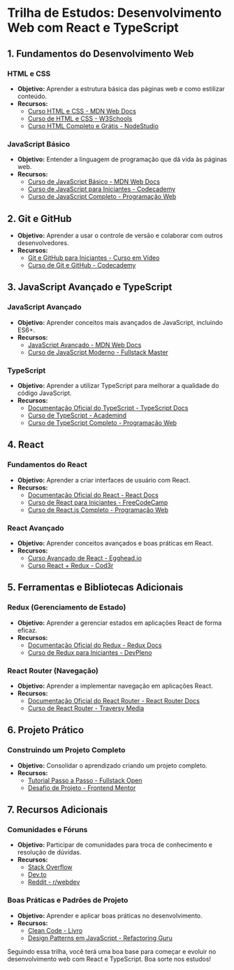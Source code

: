 # Trilha de Estudos: Desenvolvimento Web com React e TypeScript

## 1. Fundamentos do Desenvolvimento Web

### HTML e CSS
- **Objetivo:** Aprender a estrutura básica das páginas web e como estilizar conteúdo.
- **Recursos:**
  - [Curso HTML e CSS - MDN Web Docs](https://developer.mozilla.org/pt-BR/docs/Learn/HTML)
  - [Curso de HTML e CSS - W3Schools](https://www.w3schools.com/)
  - [Curso HTML Completo e Grátis - NodeStudio](https://www.youtube.com/watch?v=Ejkb_YpuHWs&list=PLHz_AreHm4dkZ9-atkcmcBaMZdmLHft8n)

### JavaScript Básico
- **Objetivo:** Entender a linguagem de programação que dá vida às páginas web.
- **Recursos:**
  - [Curso de JavaScript Básico - MDN Web Docs](https://developer.mozilla.org/pt-BR/docs/Learn/JavaScript)
  - [Curso de JavaScript para Iniciantes - Codecademy](https://www.codecademy.com/learn/introduction-to-javascript)
  - [Curso de JavaScript Completo - Programação Web](https://www.youtube.com/playlist?list=PLucm8g_ezqNoNHU4KUoDrJglRXWn6Ei06)

## 2. Git e GitHub
- **Objetivo:** Aprender a usar o controle de versão e colaborar com outros desenvolvedores.
- **Recursos:**
  - [Git e GitHub para Iniciantes - Curso em Vídeo](https://www.youtube.com/playlist?list=PLHz_AreHm4dlKP6QQCekuIPky1CiwmdI6)
  - [Curso de Git e GitHub - Codecademy](https://www.codecademy.com/learn/learn-git)

## 3. JavaScript Avançado e TypeScript

### JavaScript Avançado
- **Objetivo:** Aprender conceitos mais avançados de JavaScript, incluindo ES6+.
- **Recursos:**
  - [JavaScript Avançado - MDN Web Docs](https://developer.mozilla.org/pt-BR/docs/Web/JavaScript)
  - [Curso de JavaScript Moderno - Fullstack Master](https://www.youtube.com/playlist?list=PL85ITvJ7FLoh7QBmAqJ_B-56UP0ikFmB7)

### TypeScript
- **Objetivo:** Aprender a utilizar TypeScript para melhorar a qualidade do código JavaScript.
- **Recursos:**
  - [Documentação Oficial do TypeScript - TypeScript Docs](https://www.typescriptlang.org/docs/)
  - [Curso de TypeScript - Academind](https://academind.com/learn/typescript/)
  - [Curso de TypeScript Completo - Programação Web](https://www.youtube.com/playlist?list=PL9aKtVrF05DxJ8KbbtvIHT54CvTEXB4DU)

## 4. React

### Fundamentos do React
- **Objetivo:** Aprender a criar interfaces de usuário com React.
- **Recursos:**
  - [Documentação Oficial do React - React Docs](https://reactjs.org/docs/getting-started.html)
  - [Curso de React para Iniciantes - FreeCodeCamp](https://www.freecodecamp.org/news/learn-react-in-1-hour/)
  - [Curso de React.js Completo - Programação Web](https://www.youtube.com/playlist?list=PLK_BHwIXrO1NVZndaoEUROuBpoFHZkQap)

### React Avançado
- **Objetivo:** Aprender conceitos avançados e boas práticas em React.
- **Recursos:**
  - [Curso Avançado de React - Egghead.io](https://egghead.io/courses/the-beginner-s-guide-to-react)
  - [Curso React + Redux - Cod3r](https://www.udemy.com/course/react-redux-pt/)

## 5. Ferramentas e Bibliotecas Adicionais

### Redux (Gerenciamento de Estado)
- **Objetivo:** Aprender a gerenciar estados em aplicações React de forma eficaz.
- **Recursos:**
  - [Documentação Oficial do Redux - Redux Docs](https://redux.js.org/)
  - [Curso de Redux para Iniciantes - DevPleno](https://www.youtube.com/playlist?list=PLB5_GCOA2n7dHP4HPKEwP0kuKxfUG6D3y)

### React Router (Navegação)
- **Objetivo:** Aprender a implementar navegação em aplicações React.
- **Recursos:**
  - [Documentação Oficial do React Router - React Router Docs](https://reactrouter.com/)
  - [Curso de React Router - Traversy Media](https://www.youtube.com/watch?v=Law7wfdg_ls)

## 6. Projeto Prático

### Construindo um Projeto Completo
- **Objetivo:** Consolidar o aprendizado criando um projeto completo.
- **Recursos:**
  - [Tutorial Passo a Passo - Fullstack Open](https://fullstackopen.com/en/)
  - [Desafio de Projeto - Frontend Mentor](https://www.frontendmentor.io/)

## 7. Recursos Adicionais

### Comunidades e Fóruns
- **Objetivo:** Participar de comunidades para troca de conhecimento e resolução de dúvidas.
- **Recursos:**
  - [Stack Overflow](https://stackoverflow.com/)
  - [Dev.to](https://dev.to/)
  - [Reddit - r/webdev](https://www.reddit.com/r/webdev/)

### Boas Práticas e Padrões de Projeto
- **Objetivo:** Aprender e aplicar boas práticas no desenvolvimento.
- **Recursos:**
  - [Clean Code - Livro](https://www.amazon.com.br/Clean-Code-Handbook-Software-Craftsmanship/dp/0132350882)
  - [Design Patterns em JavaScript - Refactoring Guru](https://refactoring.guru/design-patterns/javascript)

Seguindo essa trilha, você terá uma boa base para começar e evoluir no desenvolvimento web com React e TypeScript. Boa sorte nos estudos!
